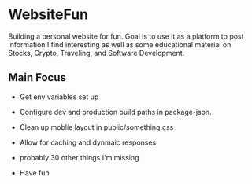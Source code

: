 # WebsiteFun
Building a personal website for fun. Goal is to use it as a platform to post information I find interesting as well as some educational material on Stocks, Crypto, Traveling, and Software Development.

## Main Focus
- Get env variables set up

- Configure dev and production build paths in package-json.

- Clean up moblie layout in public/something.css

- Allow for caching and dynmaic responses

- probably 30 other things I'm missing

- Have fun
